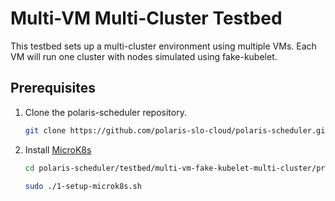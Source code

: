 # Multi-VM Multi-Cluster Testbed

This testbed sets up a multi-cluster environment using multiple VMs.
Each VM will run one cluster with nodes simulated using fake-kubelet.


## Prerequisites

1. Clone the polaris-scheduler repository.

    ```sh
    git clone https://github.com/polaris-slo-cloud/polaris-scheduler.git
    ```

2. Install [MicroK8s](https://microk8s.io)

    ```sh
    cd polaris-scheduler/testbed/multi-vm-fake-kubelet-multi-cluster/prerequisites

    sudo ./1-setup-microk8s.sh
    ```
